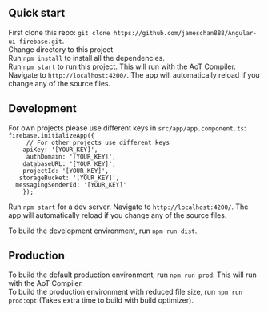 ## Quick start
First clone this repo: `git clone https://github.com/jameschan888/Angular-ui-firebase.git`.  
Change directory to this project  
Run `npm install` to install all the dependencies.  
Run `npm start` to run this project. This will run with the AoT Compiler.    
Navigate to `http://localhost:4200/`. The app will automatically reload if you change any of the source files.  

## Development
For own projects please use different keys in `src/app/app.component.ts`:  
``` firebase.initializeApp({ ```   
```     // For other projects use different keys```  
```    apiKey: '[YOUR_KEY]',```  
```     authDomain: '[YOUR_KEY]',```  
```    databaseURL: '[YOUR_KEY]',```  
```    projectId: '[YOUR_KEY]',```  
```   storageBucket: '[YOUR_KEY]',```    
```  messagingSenderId: '[YOUR_KEY]'```  
```    });```  
  
Run `npm start` for a dev server. Navigate to `http://localhost:4200/`. The app will automatically reload if you change any of the source files.  

To build the development environment, run `npm run dist`.

## Production
To build the default production environment, run `npm run prod`. This will run with the AoT Compiler.   
To build the production environment with reduced file size, run `npm run prod:opt` (Takes extra time to build with build optimizer).  

